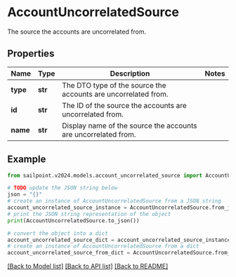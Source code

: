 # AccountUncorrelatedSource

The source the accounts are uncorrelated from.

## Properties

Name | Type | Description | Notes
------------ | ------------- | ------------- | -------------
**type** | **str** | The DTO type of the source the accounts are uncorrelated from. | 
**id** | **str** | The ID of the source the accounts are uncorrelated from. | 
**name** | **str** | Display name of the source the accounts are uncorrelated from. | 

## Example

```python
from sailpoint.v2024.models.account_uncorrelated_source import AccountUncorrelatedSource

# TODO update the JSON string below
json = "{}"
# create an instance of AccountUncorrelatedSource from a JSON string
account_uncorrelated_source_instance = AccountUncorrelatedSource.from_json(json)
# print the JSON string representation of the object
print(AccountUncorrelatedSource.to_json())

# convert the object into a dict
account_uncorrelated_source_dict = account_uncorrelated_source_instance.to_dict()
# create an instance of AccountUncorrelatedSource from a dict
account_uncorrelated_source_from_dict = AccountUncorrelatedSource.from_dict(account_uncorrelated_source_dict)
```
[[Back to Model list]](../README.md#documentation-for-models) [[Back to API list]](../README.md#documentation-for-api-endpoints) [[Back to README]](../README.md)



